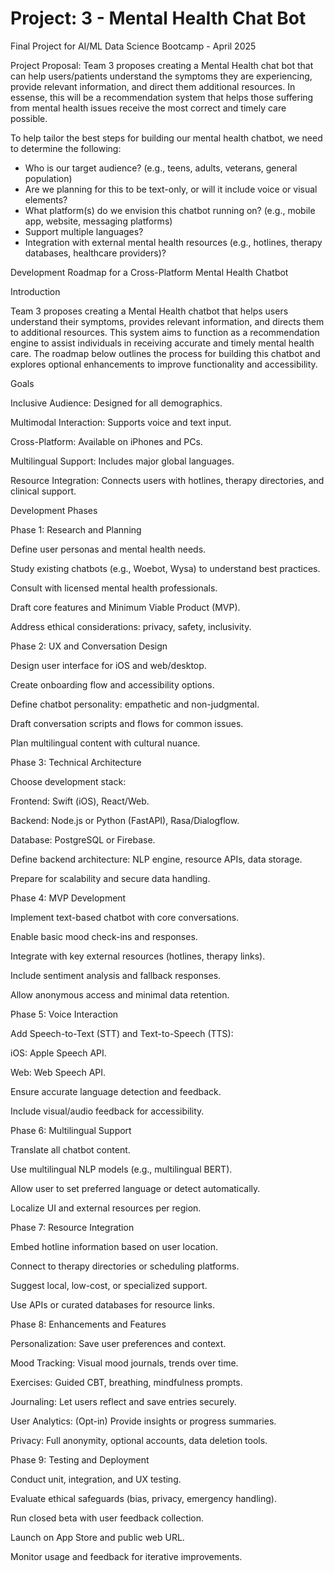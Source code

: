 # Project: 3 - Mental Health Chat Bot
Final Project for AI/ML Data Science Bootcamp - April 2025

Project Proposal: Team 3 proposes creating a Mental Health chat bot that can help users/patients understand the symptoms they are experiencing, provide relevant information, and direct them additional resources. In essense, this will be a recommendation system that helps those suffering from mental health issues receive the most correct and timely care possible.

To help tailor the best steps for building our mental health chatbot, we need to determine the following:
- Who is our target audience? (e.g., teens, adults, veterans, general population)
- Are we planning for this to be text-only, or will it include voice or visual elements?
- What platform(s) do we envision this chatbot running on? (e.g., mobile app, website, messaging platforms)
- Support multiple languages?
- Integration with external mental health resources (e.g., hotlines, therapy databases, healthcare providers)?

Development Roadmap for a Cross-Platform Mental Health Chatbot

Introduction

Team 3 proposes creating a Mental Health chatbot that helps users understand their symptoms, provides relevant information, and directs them to additional resources. This system aims to function as a recommendation engine to assist individuals in receiving accurate and timely mental health care. The roadmap below outlines the process for building this chatbot and explores optional enhancements to improve functionality and accessibility.

Goals

Inclusive Audience: Designed for all demographics.

Multimodal Interaction: Supports voice and text input.

Cross-Platform: Available on iPhones and PCs.

Multilingual Support: Includes major global languages.

Resource Integration: Connects users with hotlines, therapy directories, and clinical support.

Development Phases

Phase 1: Research and Planning

Define user personas and mental health needs.

Study existing chatbots (e.g., Woebot, Wysa) to understand best practices.

Consult with licensed mental health professionals.

Draft core features and Minimum Viable Product (MVP).

Address ethical considerations: privacy, safety, inclusivity.

Phase 2: UX and Conversation Design

Design user interface for iOS and web/desktop.

Create onboarding flow and accessibility options.

Define chatbot personality: empathetic and non-judgmental.

Draft conversation scripts and flows for common issues.

Plan multilingual content with cultural nuance.

Phase 3: Technical Architecture

Choose development stack:

Frontend: Swift (iOS), React/Web.

Backend: Node.js or Python (FastAPI), Rasa/Dialogflow.

Database: PostgreSQL or Firebase.

Define backend architecture: NLP engine, resource APIs, data storage.

Prepare for scalability and secure data handling.

Phase 4: MVP Development

Implement text-based chatbot with core conversations.

Enable basic mood check-ins and responses.

Integrate with key external resources (hotlines, therapy links).

Include sentiment analysis and fallback responses.

Allow anonymous access and minimal data retention.

Phase 5: Voice Interaction

Add Speech-to-Text (STT) and Text-to-Speech (TTS):

iOS: Apple Speech API.

Web: Web Speech API.

Ensure accurate language detection and feedback.

Include visual/audio feedback for accessibility.

Phase 6: Multilingual Support

Translate all chatbot content.

Use multilingual NLP models (e.g., multilingual BERT).

Allow user to set preferred language or detect automatically.

Localize UI and external resources per region.

Phase 7: Resource Integration

Embed hotline information based on user location.

Connect to therapy directories or scheduling platforms.

Suggest local, low-cost, or specialized support.

Use APIs or curated databases for resource links.

Phase 8: Enhancements and Features

Personalization: Save user preferences and context.

Mood Tracking: Visual mood journals, trends over time.

Exercises: Guided CBT, breathing, mindfulness prompts.

Journaling: Let users reflect and save entries securely.

User Analytics: (Opt-in) Provide insights or progress summaries.

Privacy: Full anonymity, optional accounts, data deletion tools.

Phase 9: Testing and Deployment

Conduct unit, integration, and UX testing.

Evaluate ethical safeguards (bias, privacy, emergency handling).

Run closed beta with user feedback collection.

Launch on App Store and public web URL.

Monitor usage and feedback for iterative improvements.
